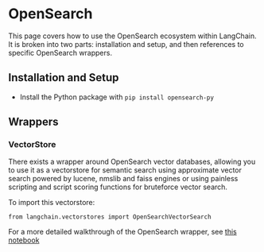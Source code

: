 OpenSearch
==========

This page covers how to use the OpenSearch ecosystem within LangChain. It is broken into two parts: installation and setup, and then references to specific OpenSearch wrappers.

Installation and Setup[​](#installation-and-setup "Direct link to Installation and Setup")
------------------------------------------------------------------------------------------

*   Install the Python package with `pip install opensearch-py`

Wrappers[​](#wrappers "Direct link to Wrappers")
------------------------------------------------

### VectorStore[​](#vectorstore "Direct link to VectorStore")

There exists a wrapper around OpenSearch vector databases, allowing you to use it as a vectorstore for semantic search using approximate vector search powered by lucene, nmslib and faiss engines or using painless scripting and script scoring functions for bruteforce vector search.

To import this vectorstore:

    from langchain.vectorstores import OpenSearchVectorSearch

For a more detailed walkthrough of the OpenSearch wrapper, see [this notebook](/docs/modules/data_connection/vectorstores/integrations/opensearch.html)